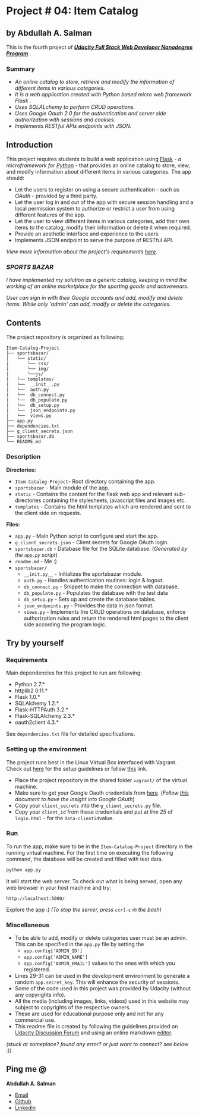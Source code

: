 # Project # 04: Item Catalog
## by Abdullah A. Salman

This is the fourth project of ***[Udacity Full Stack Web Developer Nanodegree Program](https://classroom.udacity.com/nanodegrees/nd004/)*** .

### Summary
* *An online catalog to store, retrieve and modify the information of different items in various categories.*
* *It is a web application created with Python based micro web framework Flask .*
* *Uses SQLALchemy to perform CRUD operations.*
* *Uses Google Oauth 2.0 for the authentication and server side authorization with sessions and cookies.*
* *Implements RESTful APIs endpoints with JSON.*

## Introduction
This project requires students to build a web application using [Flask](http://flask.pocoo.org/) - *a microframework for [Python](https://www.python.org/)* - that provides an online catalog to store, view, and modify information about different items in various categories. The app should:

* Let the users to register on using a secure authentication - *such as OAuth* - provided by a third party.
* Let the user log in and out of the app with secure session handling and a local permission system to authorize or restrict a user from using different features of the app.
* Let the user to view different items in various categories, add their own items to the catalog, modify their information or delete it when required.
*  Provide an aesthetic interface and experience to the users.
* Implements JSON endpoint to serve the purpose of RESTful API.

*View more information about the project's requirements [here](https://review.udacity.com/#!/rubrics/5/view).*

### *SPORTS BAZAR*
*I have implemented my solution as a generic catalog, keeping in mind the working of an online marketplace for the sporting goods and activewears.*

*User can sign in with their Google accounts and add, modify and delete items.
While only 'admin' can add, modify or delete the categories.*

## Contents
The project repository is organized as following:
```
Item-Catalog-Project
├── sportsbazar/
|	└── static/
|		└── css/
|		└── img/
|		└──js/
|	└── templates/
|	└──  __init__.py
|	└──  auth.py
|	└──  db_connect.py
|	└──  db_populate.py
|	└──  db_setup.py
|	└──  json_endpoints.py
|	└──  views.py
├── app.py
├── dependencies.txt
├── g_client_secrets.json
├── sportsbazar.db
└── README.md
```
### Description
**Directories:**
* `Item-Catalog-Project`- Root directory containing the app.
* `sportsbazar` - Main module of the app.
* `static` - Contains the content for the flask web app and relevant sub-directories containing the stylesheets, javascript files and images etc.
* `templates` - Contains the html templates which are rendered and sent to the client side on requests.

**Files:**

 * `app.py` - Main Python script to configure and start the app.
 *  `g_client_secrets.json`  - Client secrets for Google OAuth login.
 *  `sportsbazar.db` - Database file for the SQLite database.  (*Generated by the `app.py` script*)
 * `readme.md` - Me :)
 * `sportsbazar/`
	 * `__init.py__` - Initializes the sportsbazar module.
	 * `auth.py` -  Handles authentication routines: login & logout.
	 * `db_connect.py` - Snippet to make the connection with database.
	 * `db_populate.py` - Populates the database with the test data
	 *  `db_setup.py` - Sets up and create the database tables.
	 * `json_endpoints.py` - Provides the data in json format.
	 * `views.py` - Implements the CRUD operations on database, enforce authorization rules and return the rendered html pages to the client side according the program logic.

## Try by yourself

### Requirements
Main dependencies for this project to run are following:
* Python 2.7.*
* httplib2  0.11.*
* Flask  1.0.*
* SQLAlchemy 1.2.*
* Flask-HTTPAuth   3.2.*
* Flask-SQLAlchemy 2.3.*
* oauth2client 4.3.*

See `dependencies.txt` file for detailed specifications.

### Setting up the environment
The project runs best in the Linux Virtual Box interfaced with Vagrant. Check out [here](https://github.com/abdullah-22/Logs-Analysis-Project) for the setup guidelines or follow [this](https://www.udacity.com/wiki/ud088/vagrant) link.
* Place the project repository in the shared folder `vagrant/` of the virtual machine.
* Make sure to get your Google Oauth credentials from [here](https://console.developers.google.com/?pli=1). (*Follow [this](https://developers.google.com/api-client-library/python/auth/web-app) document to have the insight into Google OAuth*)
* Copy your `client_secrets` into the `g_client_secrets.py` file.
* Copy your `client_id` from these credentials and put at *line 25* of  `login.html` - for the `data-clientid`value.

### Run
To run the app, make sure to be in the `Item-Catalog-Project` directory in the running virtual machine.
For the first time on executing the following command, the database will be created and filled with test data.
```bash
python app.py
```
It will start the web server. To check out what is being served, open any web browser in your host machine and try:
```
http://localhost:5000/
```
Explore the app :)
*(To stop the server, press `ctrl-c` in the bash)*

### Miscellaneous
* To be able to add, modify or delete categories user must be an admin. This can be specified in the `app.py` file by setting the
	* `app.config['ADMIN_ID']`
	*  `app.config['ADMIN_NAME']`
	* `app.config['ADMIN_EMAIL']`
values to the ones with which you registered.
* Lines 29-31 can be used in the development environment to generate a random `app.secret_key`. This will enhance the security of sessions.
* Some of the code used in this project was provided by Udacity (without any copyrights info).
* All the media (including images, links, videos) used in this website may subject to copyrights of the respective owners.
* These are used for educational purpose only and not for any commercial use.
* This readme file is created by following the guidelines provided on [Udacity Discussion Forum](https://discussions.udacity.com/t/movie-trailer-website-checklist-read-this-before-you-submit-your-project/39852) and using an online markdown [editor](https://stackedit.io/).

_(stuck at someplace? found any error? or just want to connect? see below :))_

## [](https://github.com/abdullah-22/Logs-Analysis-Project#ping-me-)Ping me @

**Abdullah A. Salman**

-   [Email](mailto:20abdullahahmadsalman@gmail.com)
-   [Github](https://github.com/abdullah-22)
-   [Linkedin](http://www.linkedin.com/in/abdullahasalman)
